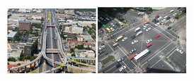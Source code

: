 <img src="../img/mergers.jpg" style="width: 200px;"/>
<img src="../img/intersection.jpg" style="width: 200px;"/>

